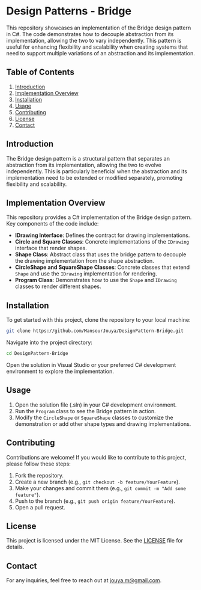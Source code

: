 # Design Patterns - Bridge

This repository showcases an implementation of the Bridge design pattern in C#. The code demonstrates how to decouple abstraction from its implementation, allowing the two to vary independently. This pattern is useful for enhancing flexibility and scalability when creating systems that need to support multiple variations of an abstraction and its implementation.

## Table of Contents
1. [Introduction](#introduction)
2. [Implementation Overview](#implementation-overview)
3. [Installation](#installation)
4. [Usage](#usage)
5. [Contributing](#contributing)
6. [License](#license)
7. [Contact](#contact)

## Introduction
The Bridge design pattern is a structural pattern that separates an abstraction from its implementation, allowing the two to evolve independently. This is particularly beneficial when the abstraction and its implementation need to be extended or modified separately, promoting flexibility and scalability.

## Implementation Overview
This repository provides a C# implementation of the Bridge design pattern. Key components of the code include:

- **IDrawing Interface**: Defines the contract for drawing implementations.
- **Circle and Square Classes**: Concrete implementations of the `IDrawing` interface that render shapes.
- **Shape Class**: Abstract class that uses the bridge pattern to decouple the drawing implementation from the shape abstraction.
- **CircleShape and SquareShape Classes**: Concrete classes that extend `Shape` and use the `IDrawing` implementation for rendering.
- **Program Class**: Demonstrates how to use the `Shape` and `IDrawing` classes to render different shapes.

## Installation
To get started with this project, clone the repository to your local machine:

```bash
git clone https://github.com/MansourJouya/DesignPattern-Bridge.git
```

Navigate into the project directory:

```bash
cd DesignPattern-Bridge
```

Open the solution in Visual Studio or your preferred C# development environment to explore the implementation.

## Usage
1. Open the solution file (.sln) in your C# development environment.
2. Run the `Program` class to see the Bridge pattern in action.
3. Modify the `CircleShape` or `SquareShape` classes to customize the demonstration or add other shape types and drawing implementations.

## Contributing
Contributions are welcome! If you would like to contribute to this project, please follow these steps:

1. Fork the repository.
2. Create a new branch (e.g., `git checkout -b feature/YourFeature`).
3. Make your changes and commit them (e.g., `git commit -m "Add some feature"`).
4. Push to the branch (e.g., `git push origin feature/YourFeature`).
5. Open a pull request.

## License
This project is licensed under the MIT License. See the [LICENSE](LICENSE.txt) file for details.

## Contact
For any inquiries, feel free to reach out at jouya.m@gmail.com.

